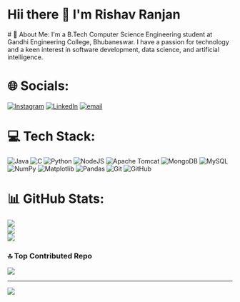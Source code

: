 <h1>Hii there 👋 I'm Rishav Ranjan </h1>
# 💫 About Me:
I'm a B.Tech Computer Science Engineering student at Gandhi Engineering College, Bhubaneswar. I have a passion for technology and a keen interest in software development, data science, and artificial intelligence.


# 🌐 Socials:
[![Instagram](https://img.shields.io/badge/Instagram-%23E4405F.svg?logo=Instagram&logoColor=white)](https://instagram.com/therishavranjan) [![LinkedIn](https://img.shields.io/badge/LinkedIn-%230077B5.svg?logo=linkedin&logoColor=white)](https://linkedin.com/in/https://www.linkedin.com/in/rishavranjan0716) [![email](https://img.shields.io/badge/Email-D14836?logo=gmail&logoColor=white)](mailto:rishavranjan0716@gmail.com) 

# 💻 Tech Stack:
![Java](https://img.shields.io/badge/java-%23ED8B00.svg?style=for-the-badge&logo=openjdk&logoColor=white) ![C](https://img.shields.io/badge/c-%2300599C.svg?style=for-the-badge&logo=c&logoColor=white) ![Python](https://img.shields.io/badge/python-3670A0?style=for-the-badge&logo=python&logoColor=ffdd54) ![NodeJS](https://img.shields.io/badge/node.js-6DA55F?style=for-the-badge&logo=node.js&logoColor=white) ![Apache Tomcat](https://img.shields.io/badge/apache%20tomcat-%23F8DC75.svg?style=for-the-badge&logo=apache-tomcat&logoColor=black) ![MongoDB](https://img.shields.io/badge/MongoDB-%234ea94b.svg?style=for-the-badge&logo=mongodb&logoColor=white) ![MySQL](https://img.shields.io/badge/mysql-4479A1.svg?style=for-the-badge&logo=mysql&logoColor=white) ![NumPy](https://img.shields.io/badge/numpy-%23013243.svg?style=for-the-badge&logo=numpy&logoColor=white) ![Matplotlib](https://img.shields.io/badge/Matplotlib-%23ffffff.svg?style=for-the-badge&logo=Matplotlib&logoColor=black) ![Pandas](https://img.shields.io/badge/pandas-%23150458.svg?style=for-the-badge&logo=pandas&logoColor=white) ![Git](https://img.shields.io/badge/git-%23F05033.svg?style=for-the-badge&logo=git&logoColor=white) ![GitHub](https://img.shields.io/badge/github-%23121011.svg?style=for-the-badge&logo=github&logoColor=white)
# 📊 GitHub Stats:
![](https://github-readme-stats.vercel.app/api?username=rishavranjan07&theme=dark&hide_border=false&include_all_commits=false&count_private=false)<br/>
![](https://nirzak-streak-stats.vercel.app/?user=rishavranjan07&theme=dark&hide_border=false)<br/>
![](https://github-readme-stats.vercel.app/api/top-langs/?username=rishavranjan07&theme=dark&hide_border=false&include_all_commits=false&count_private=false&layout=compact)

### 🔝 Top Contributed Repo
![](https://github-contributor-stats.vercel.app/api?username=rishavranjan07&limit=5&theme=dark&combine_all_yearly_contributions=true)

---
[![](https://visitcount.itsvg.in/api?id=rishavranjan07&icon=0&color=0)](https://visitcount.itsvg.in)

<!-- Proudly created with GPRM ( https://gprm.itsvg.in ) -->
